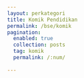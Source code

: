```yaml
---
layout: perkategori
title: Komik Pendidikan
permalink: /bse/komik
pagination: 
  enabled: true
  collection: posts
  tag: komik
  permalink: /:num/
  
---
```

